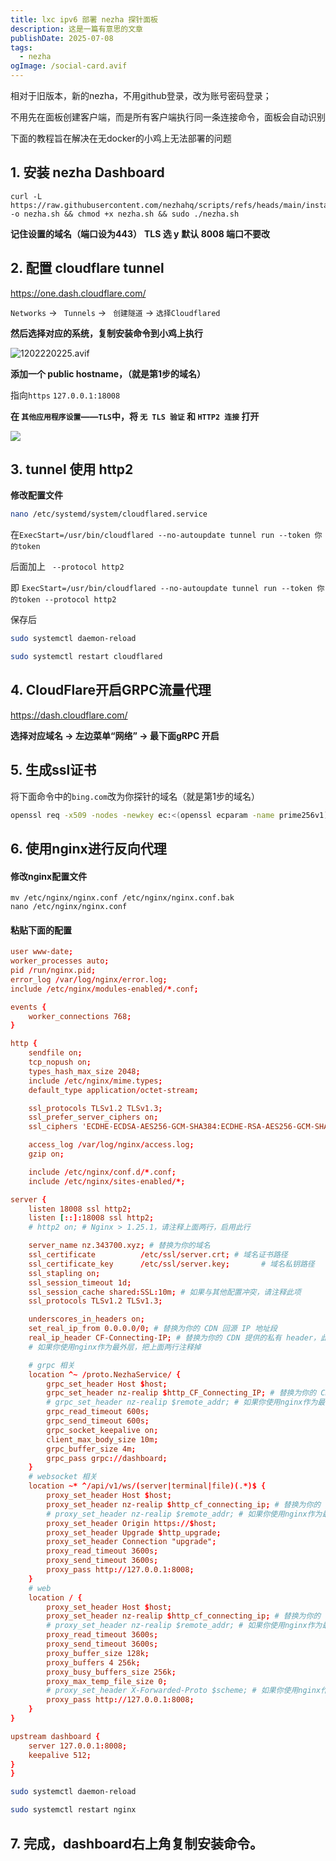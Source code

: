 ```yaml
---
title: lxc ipv6 部署 nezha 探针面板
description: 这是一篇有意思的文章
publishDate: 2025-07-08
tags:
  - nezha
ogImage: /social-card.avif
---
```


相对于旧版本，新的nezha，不用github登录，改为账号密码登录；

不用先在面板创建客户端，而是所有客户端执行同一条连接命令，面板会自动识别

下面的教程旨在解决在无docker的小鸡上无法部署的问题



## 1. 安装 nezha Dashboard

```
curl -L https://raw.githubusercontent.com/nezhahq/scripts/refs/heads/main/install.sh -o nezha.sh && chmod +x nezha.sh && sudo ./nezha.sh
```
**记住设置的域名（端口设为443）**
**TLS 选 y**
**默认 8008 端口不要改**

## 2. 配置 cloudflare  tunnel

https://one.dash.cloudflare.com/

 `Networks`  -> ` Tunnels` -> ` 创建隧道` -> `选择Cloudflared`

 **然后选择对应的系统，复制安装命令到小鸡上执行**

 ![1202220225.avif](https://hv.z.wiki/autoupload/20241202/UrV4/1202220225.avif)

  **添加一个 public hostname，（就是第1步的域名）**

  指向`https` `127.0.0.1:18008`

 **在 `其他应用程序设置`——`TLS`中，将 `无 TLS 验证` 和 `HTTP2 连接` 打开**

 ![](https://i2.343700.xyz/20250708201402745.avif)

## 3. tunnel 使用 http2

 **修改配置文件**

 ```sh
 nano /etc/systemd/system/cloudflared.service
 ```

 在`ExecStart=/usr/bin/cloudflared --no-autoupdate tunnel run --token 你的token`

 后面加上 ` --protocol http2`

 即 `ExecStart=/usr/bin/cloudflared --no-autoupdate tunnel run --token 你的token --protocol http2`

 保存后

 ```sh
 sudo systemctl daemon-reload

 sudo systemctl restart cloudflared
 ```


## 4. CloudFlare开启GRPC流量代理

 https://dash.cloudflare.com/

 **选择对应域名 -> 左边菜单“网络” -> 最下面gRPC 开启**

## 5. 生成ssl证书

将下面命令中的`bing.com`改为你探针的域名（就是第1步的域名）

```sh
openssl req -x509 -nodes -newkey ec:<(openssl ecparam -name prime256v1) -keyout /etc/hysteria/server.key -out /etc/hysteria/server.crt -subj "/CN=bing.com" -days 36500
```

## 6. 使用nginx进行反向代理

#### 修改nginx配置文件

```
mv /etc/nginx/nginx.conf /etc/nginx/nginx.conf.bak
nano /etc/nginx/nginx.conf
```
#### 粘贴下面的配置

```conf
user www-date;
worker_processes auto;
pid /run/nginx.pid;
error_log /var/log/nginx/error.log;
include /etc/nginx/modules-enabled/*.conf;

events {
    worker_connections 768;
}

http {
    sendfile on;
    tcp_nopush on;
    types_hash_max_size 2048;
    include /etc/nginx/mime.types;
    default_type application/octet-stream;

    ssl_protocols TLSv1.2 TLSv1.3;
    ssl_prefer_server_ciphers on;
    ssl_ciphers 'ECDHE-ECDSA-AES256-GCM-SHA384:ECDHE-RSA-AES256-GCM-SHA384:ECDHE-ECDSA-CHACHA20-POLY1305:ECDHE-RSA-CHACHA20-POLY1305:ECDHE-ECDSA-AES128-GCM-SHA256:ECDHE-RSA-AES128-GCM-SHA256';

    access_log /var/log/nginx/access.log;
    gzip on;

    include /etc/nginx/conf.d/*.conf;
    include /etc/nginx/sites-enabled/*;

server {
    listen 18008 ssl http2;
    listen [::]:18008 ssl http2;
    # http2 on; # Nginx > 1.25.1，请注释上面两行，启用此行

    server_name nz.343700.xyz; # 替换为你的域名
    ssl_certificate          /etc/ssl/server.crt; # 域名证书路径
    ssl_certificate_key      /etc/ssl/server.key;       # 域名私钥路径
    ssl_stapling on;
    ssl_session_timeout 1d;
    ssl_session_cache shared:SSL:10m; # 如果与其他配置冲突，请注释此项
    ssl_protocols TLSv1.2 TLSv1.3;

    underscores_in_headers on;
    set_real_ip_from 0.0.0.0/0; # 替换为你的 CDN 回源 IP 地址段
    real_ip_header CF-Connecting-IP; # 替换为你的 CDN 提供的私有 header，此处为 CloudFlare 默认
    # 如果你使用nginx作为最外层，把上面两行注释掉

    # grpc 相关
    location ^~ /proto.NezhaService/ {
        grpc_set_header Host $host;
        grpc_set_header nz-realip $http_CF_Connecting_IP; # 替换为你的 CDN 提供的私有 header，此处为 CloudFlare 默认
        # grpc_set_header nz-realip $remote_addr; # 如果你使用nginx作为最外层，就把上面一行注释掉，启用此行
        grpc_read_timeout 600s;
        grpc_send_timeout 600s;
        grpc_socket_keepalive on;
        client_max_body_size 10m;
        grpc_buffer_size 4m;
        grpc_pass grpc://dashboard;
    }
    # websocket 相关
    location ~* ^/api/v1/ws/(server|terminal|file)(.*)$ {
        proxy_set_header Host $host;
        proxy_set_header nz-realip $http_cf_connecting_ip; # 替换为你的 CDN 提供的私有 header，此处为 CloudFlare 默认
        # proxy_set_header nz-realip $remote_addr; # 如果你使用nginx作为最外层，就把上面一行注释掉，启用此行
        proxy_set_header Origin https://$host;
        proxy_set_header Upgrade $http_upgrade;
        proxy_set_header Connection "upgrade";
        proxy_read_timeout 3600s;
        proxy_send_timeout 3600s;
        proxy_pass http://127.0.0.1:8008;
    }
    # web
    location / {
        proxy_set_header Host $host;
        proxy_set_header nz-realip $http_cf_connecting_ip; # 替换为你的 CDN 提供的私有 header，此处为 CloudFlare 默认
        # proxy_set_header nz-realip $remote_addr; # 如果你使用nginx作为最外层，就把上面一行注释掉，启用此行
        proxy_read_timeout 3600s;
        proxy_send_timeout 3600s;
        proxy_buffer_size 128k;
        proxy_buffers 4 256k;
        proxy_busy_buffers_size 256k;
        proxy_max_temp_file_size 0;
        # proxy_set_header X-Forwarded-Proto $scheme; # 如果你使用nginx作为最外层，就启用此行避免无法正确读取访问的协议
        proxy_pass http://127.0.0.1:8008;
    }
}

upstream dashboard {
    server 127.0.0.1:8008;
    keepalive 512;
}
}
```

 ```sh
 sudo systemctl daemon-reload

 sudo systemctl restart nginx
 ```

## 7. 完成，dashboard右上角复制安装命令。
